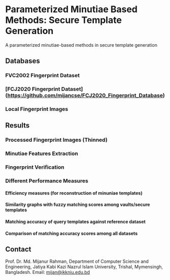 # Parameterized Minutiae Based Methods: Secure Template Generation
A parameterized minutiae-based methods in secure template generation

## Databases
### FVC2002 Fingerprint Dataset
### [FCJ2020 Fingerprint Dataset] (https://github.com/mijancse/FCJ2020_Fingerprint_Database)
### Local Fingerprint Images

## Results
  ### Processed Fingerprint Images (Thinned)
  ### Minutiae Features Extraction
  ### Fingerprint Verification
  ### Different Performance Measures
  #### Efficiency measures (for reconstruction of minuniae templates)
  #### Similarity graphs with fuzzy matching scores among vaults/secure templates
  #### Matching accuracy of query templates against reference dataset
  #### Comparison of matching accuracy scores among all datasets
  
## Contact
Prof. Dr. Md. Mijanur Rahman, Department of Computer Science and Engineering, Jatiya Kabi Kazi Nazrul Islam University, Trishal, Mymensingh, Bangladesh. Email: mijan@jkkniu.edu.bd
